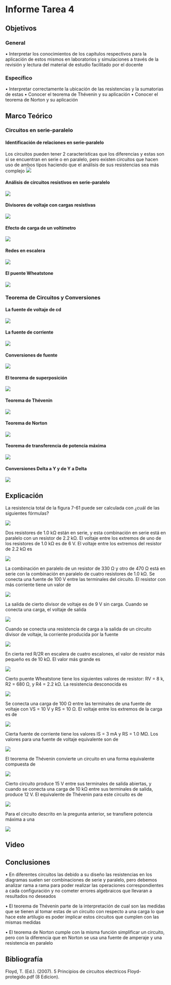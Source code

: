 # Informe Tarea 4
## Objetivos
### General 
•	Interpretar los conocimientos de los capítulos respectivos para la aplicación de estos mismos en laboratorios y simulaciones a través de la revisión y lectura del material de estudio facilitado por el docente 
### Específico
•	Interpretar correctamente la ubicación de las resistencias y la sumatorias de estas
•	Conocer el teorema de Thévenin y su aplicación
•	Conocer el teorema de Norton y su aplicación 
## Marco Teórico
### Circuitos en serie-paralelo

#### Identificación de relaciones en serie-paralelo
Los circuitos pueden tener 2 características que los diferencias y estas son si se encuentran en serie o en paralelo, pero existen circuitos que hacen uso de ambos tipos haciendo que el análisis de sus resistencias sea más complejo
![](https://github.com/Tom-Vily/Imagenes/blob/main/img%204/1.PNG)
#### Análisis de circuitos resistivos en serie-paralelo

![](https://github.com/Tom-Vily/Imagenes/blob/main/img%204/2-1.PNG)

#### Divisores de voltaje con cargas resistivas

![](https://github.com/Tom-Vily/Imagenes/blob/main/img%204/3-1.PNG)

#### Efecto de carga de un voltímetro

![](https://github.com/Tom-Vily/Imagenes/blob/main/img%204/4-1.PNG)

#### Redes en escalera

![](https://github.com/Tom-Vily/Imagenes/blob/main/img%204/5-1.PNG)

#### El puente Wheatstone

![](https://github.com/Tom-Vily/Imagenes/blob/main/img%204/6-1.PNG)

### Teorema de Circuitos y Conversiones

#### La fuente de voltaje de cd

![](https://github.com/Tom-Vily/Imagenes/blob/main/img%204/1-2.PNG)

#### La fuente de corriente

![](https://github.com/Tom-Vily/Imagenes/blob/main/img%204/2-2.PNG)

#### Conversiones de fuente

![](https://github.com/Tom-Vily/Imagenes/blob/main/img%204/3-2.PNG)

#### El teorema de superposición

![](https://github.com/Tom-Vily/Imagenes/blob/main/img%204/4-2.PNG)

#### Teorema de Thévenin

![](https://github.com/Tom-Vily/Imagenes/blob/main/img%204/5-2.PNG)

#### Teorema de Norton

![](https://github.com/Tom-Vily/Imagenes/blob/main/img%204/6-2.PNG)

#### Teorema de transferencia de potencia máxima

![](https://github.com/Tom-Vily/Imagenes/blob/main/img%204/7-2.PNG)

#### Conversiones Delta a Y y de Y a Delta

![](https://github.com/Tom-Vily/Imagenes/blob/main/img%204/8-2.PNG)

## Explicación
La resistencia total de la figura 7-61 puede ser calculada con ¿cuál de las siguientes fórmulas?

![](https://github.com/Tom-Vily/Imagenes/blob/main/img%20ejer%204/1.PNG)

Dos resistores de 1.0 kΩ están en serie, y esta combinación en serie está en paralelo con un resistor de 2.2 kΩ. El voltaje entre los extremos de uno de los resistores de 1.0 kΩ es de 6 V. El voltaje entre los extremos del resistor de 2.2 kΩ es

![](https://github.com/Tom-Vily/Imagenes/blob/main/img%20ejer%204/2.PNG)

La combinación en paralelo de un resistor de 330 Ω y otro de 470 Ω está en serie con la combinación en paralelo de cuatro resistores de 1.0 kΩ. Se conecta una fuente de 100 V entre las terminales del circuito. El resistor con más corriente tiene un valor de

![](https://github.com/Tom-Vily/Imagenes/blob/main/img%20ejer%204/3.PNG)

La salida de cierto divisor de voltaje es de 9 V sin carga. Cuando se conecta una carga, el voltaje de salida

![](https://github.com/Tom-Vily/Imagenes/blob/main/img%20ejer%204/4.PNG)

Cuando se conecta una resistencia de carga a la salida de un circuito divisor de voltaje, la corriente producida por la fuente

![](https://github.com/Tom-Vily/Imagenes/blob/main/img%20ejer%204/5.PNG)

En cierta red R/2R en escalera de cuatro escalones, el valor de resistor más pequeño es de 10 kΩ. El valor más grande es

![](https://github.com/Tom-Vily/Imagenes/blob/main/img%20ejer%204/6.PNG)

Cierto puente Wheatstone tiene los siguientes valores de resistor: RV = 8 k, R2 = 680 Ω, y R4 = 2.2 kΩ. La resistencia desconocida es

![](https://github.com/Tom-Vily/Imagenes/blob/main/img%20ejer%204/7.PNG)

Se conecta una carga de 100 Ω entre las terminales de una fuente de voltaje con VS = 10 V y RS = 10 Ω. El voltaje entre los extremos de la carga es de

![](https://github.com/Tom-Vily/Imagenes/blob/main/img%20ejer%204/8.PNG)

Cierta fuente de corriente tiene los valores IS = 3 mA y RS = 1.0 MΩ. Los valores para una fuente de voltaje equivalente son de

![](https://github.com/Tom-Vily/Imagenes/blob/main/img%20ejer%204/9.PNG)

El teorema de Thévenin convierte un circuito en una forma equivalente compuesta de

![](https://github.com/Tom-Vily/Imagenes/blob/main/img%20ejer%204/10.PNG)

Cierto circuito produce 15 V entre sus terminales de salida abiertas, y cuando se conecta una carga de 10 kΩ entre sus terminales de salida, produce 12 V. El equivalente de Thévenin para este circuito es de

![](https://github.com/Tom-Vily/Imagenes/blob/main/img%20ejer%204/11.PNG)

Para el circuito descrito en la pregunta anterior, se transfiere potencia máxima a una

![](https://github.com/Tom-Vily/Imagenes/blob/main/img%20ejer%204/12.PNG)

## Video

## Conclusiones
•	En diferentes circuitos las debido a su diseño las resistencias en los diagramas suelen ser combinaciones de serie y paralelo, pero debemos analizar rama a rama para poder realizar las operaciones correspondientes a cada configuración y no cometer errores algebraicos que llevaran a resultados no deseados

•	El teorema de Thévenin parte de la interpretación de cual son las medidas que se tienen al tomar estas de un circuito con respecto a una carga lo que hace este artilugio es poder implicar estos circuitos que cumplen con las mismas medidas 

•	El teorema de Norton cumple con la misma función simplificar un circuito, pero con la diferencia que en Norton se usa una fuente de amperaje y una resistencia en paralelo 

## Bibliografía
Floyd, T. (Ed.). (2007). 5 Principios de circuitos electricos Floyd-protegido.pdf (8 Edicion).
